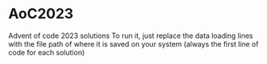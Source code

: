 # AoC2023
Advent of code 2023 solutions
To run it, just replace the data loading lines with the file path of where it is saved on your system (always the first line of code for each solution)
